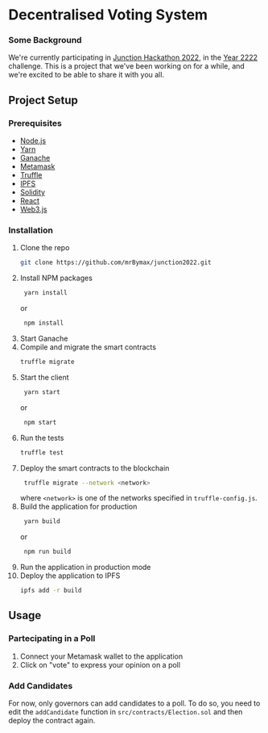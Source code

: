 # Decentralised Voting System

### Some Background
We're currently participating in [Junction Hackathon 2022](https://www.junction2022.com/), in the [Year 2222](https://www.junction2022.com/challenges/) challenge. 
This is a project that we've been working on for a while, and we're excited to be able to share it with you all.

## Project Setup
### Prerequisites
- [Node.js](https://nodejs.org/en/)
- [Yarn](https://classic.yarnpkg.com/en/docs/install/#windows-stable)
- [Ganache](https://www.trufflesuite.com/ganache)
- [Metamask](https://metamask.io/)
- [Truffle](https://www.trufflesuite.com/truffle)
- [IPFS](https://ipfs.io/)
- [Solidity](https://docs.soliditylang.org/en/v0.8.10/installing-solidity.html)
- [React](https://reactjs.org/)
- [Web3.js](https://web3js.readthedocs.io/en/v1.5.2/)

### Installation
1. Clone the repo
   ```sh
   git clone https://github.com/mrBymax/junction2022.git
   ```
2. Install NPM packages
   ```sh
    yarn install
    ```
   or
   ```sh
    npm install
    ```
3. Start Ganache
4. Compile and migrate the smart contracts
   ```sh
   truffle migrate
   ```
5. Start the client
   ```sh
    yarn start
    ```
   or
   ```sh
    npm start
    ```
6. Run the tests
   ```sh
   truffle test
   ```
7. Deploy the smart contracts to the blockchain
   ```sh
    truffle migrate --network <network>
    ```
    where `<network>` is one of the networks specified in `truffle-config.js`.
8. Build the application for production
   ```sh
    yarn build
    ```
   or
   ```sh
    npm run build
    ```
9. Run the application in production mode
10. Deploy the application to IPFS
    ```sh
    ipfs add -r build
    ```
    
## Usage
### Partecipating in a Poll
1. Connect your Metamask wallet to the application
2. Click on "vote" to express your opinion on a poll

### Add Candidates
For now, only governors can add candidates to a poll. To do so, you need to edit the `addCandidate` function in `src/contracts/Election.sol` and then deploy the contract again.

